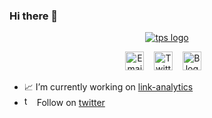 ### Hi there 👋

<p align="center"><a href="https://me.tejpratapsingh.com" target="_blank" rel="noopener noreferrer"><img src="https://me.tejpratapsingh.com/assets/images/tps.svg" alt="tps logo"></a></p>

<p align="center">
  <a href="mailto:email@tejpratapsingh.com"><img width="30" src="https://twemoji.maxcdn.com/2/72x72/2709.png" alt="Email"></a>
  <span>&nbsp;&nbsp;</span>
  <a href="https://twitter.com/_tejpratap"><img width="30" src="https://twemoji.maxcdn.com/2/72x72/1f426.png" alt="Twitter"></a>
  <span>&nbsp;&nbsp;</span>
  <a href="https://blog.tejpratapsingh.com/"><img width="30" src="https://twemoji.maxcdn.com/2/72x72/1f4d6.png" alt="Blog"></a>
  <span>&nbsp;&nbsp;</span>
</p>

- :chart_with_upwards_trend: I’m currently working on [link-analytics](https://link.tejpratapsingh.com/)
- <img src="https://link.tejpratapsingh.com/api/link/pixel/github.profile" alt="twitter" width="16" height="16"> Follow on [twitter](https://twitter.com/_tejpratap)
